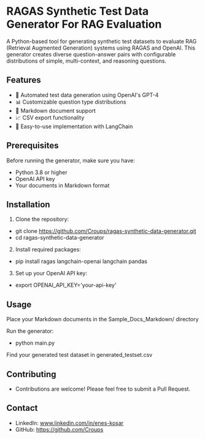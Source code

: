 # RAGAS Synthetic Test Data Generator For RAG Evaluation

A Python-based tool for generating synthetic test datasets to evaluate RAG (Retrieval Augmented Generation) systems using RAGAS and OpenAI. This generator creates diverse question-answer pairs with configurable distributions of simple, multi-context, and reasoning questions.

## Features

- 🤖 Automated test data generation using OpenAI's GPT-4
- 📊 Customizable question type distributions
- 📝 Markdown document support
- 📈 CSV export functionality
- 🔧 Easy-to-use implementation with LangChain

## Prerequisites

Before running the generator, make sure you have:
- Python 3.8 or higher
- OpenAI API key
- Your documents in Markdown format

## Installation

1. Clone the repository:

- git clone https://github.com/Croups/ragas-synthetic-data-generator.git
- cd ragas-synthetic-data-generator

2. Install required packages:

- pip install ragas langchain-openai langchain pandas

3. Set up your OpenAI API key:

- export OPENAI_API_KEY='your-api-key'

## Usage

Place your Markdown documents in the Sample_Docs_Markdown/ directory

Run the generator:

- python main.py

Find your generated test dataset in generated_testset.csv

## Contributing

- Contributions are welcome! Please feel free to submit a Pull Request.

## Contact

- LinkedIn: www.linkedin.com/in/enes-koşar
- GitHub: https://github.com/Croups
